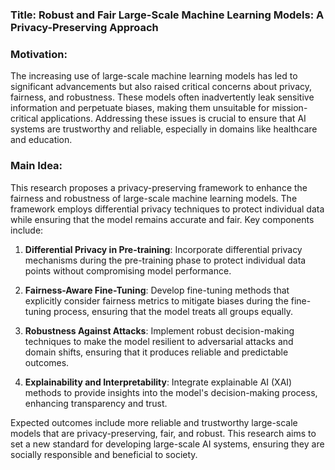### Title: **Robust and Fair Large-Scale Machine Learning Models: A Privacy-Preserving Approach**

### Motivation:
The increasing use of large-scale machine learning models has led to significant advancements but also raised critical concerns about privacy, fairness, and robustness. These models often inadvertently leak sensitive information and perpetuate biases, making them unsuitable for mission-critical applications. Addressing these issues is crucial to ensure that AI systems are trustworthy and reliable, especially in domains like healthcare and education.

### Main Idea:
This research proposes a privacy-preserving framework to enhance the fairness and robustness of large-scale machine learning models. The framework employs differential privacy techniques to protect individual data while ensuring that the model remains accurate and fair. Key components include:

1. **Differential Privacy in Pre-training**: Incorporate differential privacy mechanisms during the pre-training phase to protect individual data points without compromising model performance.

2. **Fairness-Aware Fine-Tuning**: Develop fine-tuning methods that explicitly consider fairness metrics to mitigate biases during the fine-tuning process, ensuring that the model treats all groups equally.

3. **Robustness Against Attacks**: Implement robust decision-making techniques to make the model resilient to adversarial attacks and domain shifts, ensuring that it produces reliable and predictable outcomes.

4. **Explainability and Interpretability**: Integrate explainable AI (XAI) methods to provide insights into the model's decision-making process, enhancing transparency and trust.

Expected outcomes include more reliable and trustworthy large-scale models that are privacy-preserving, fair, and robust. This research aims to set a new standard for developing large-scale AI systems, ensuring they are socially responsible and beneficial to society.